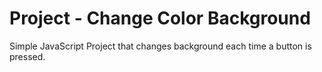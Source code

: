 # Project - Change Color Background
Simple JavaScript Project that changes background each time a button is pressed.
